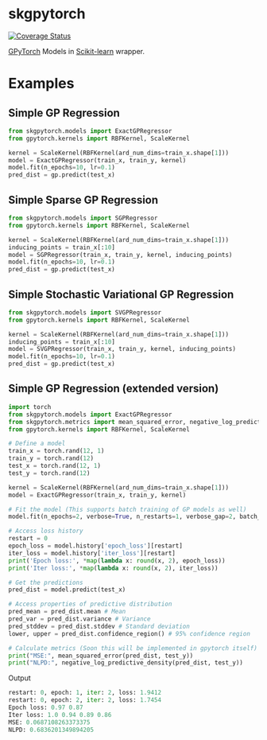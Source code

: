 # skgpytorch
[![Coverage Status](https://coveralls.io/repos/github/patel-zeel/skgpytorch/badge.svg?branch=main)](https://coveralls.io/github/patel-zeel/skgpytorch?branch=main)

[GPyTorch](https://gpytorch.ai/) Models in [Scikit-learn](https://scikit-learn.org/stable/) wrapper.

# Examples

## Simple GP Regression

```py
from skgpytorch.models import ExactGPRegressor
from gpytorch.kernels import RBFKernel, ScaleKernel

kernel = ScaleKernel(RBFKernel(ard_num_dims=train_x.shape[1]))
model = ExactGPRegressor(train_x, train_y, kernel)
model.fit(n_epochs=10, lr=0.1)
pred_dist = gp.predict(test_x)
```

## Simple Sparse GP Regression

```py
from skgpytorch.models import SGPRegressor
from gpytorch.kernels import RBFKernel, ScaleKernel

kernel = ScaleKernel(RBFKernel(ard_num_dims=train_x.shape[1]))
inducing_points = train_x[:10]
model = SGPRegressor(train_x, train_y, kernel, inducing_points)
model.fit(n_epochs=10, lr=0.1)
pred_dist = gp.predict(test_x)
```

## Simple Stochastic Variational GP Regression

```py
from skgpytorch.models import SVGPRegressor
from gpytorch.kernels import RBFKernel, ScaleKernel

kernel = ScaleKernel(RBFKernel(ard_num_dims=train_x.shape[1]))
inducing_points = train_x[:10]
model = SVGPRegressor(train_x, train_y, kernel, inducing_points)
model.fit(n_epochs=10, lr=0.1)
pred_dist = gp.predict(test_x)
```

## Simple GP Regression (extended version)

```py
import torch
from skgpytorch.models import ExactGPRegressor
from skgpytorch.metrics import mean_squared_error, negative_log_predictive_density
from gpytorch.kernels import RBFKernel, ScaleKernel

# Define a model
train_x = torch.rand(12, 1)
train_y = torch.rand(12)
test_x = torch.rand(12, 1)
test_y = torch.rand(12)

kernel = ScaleKernel(RBFKernel(ard_num_dims=train_x.shape[1]))
model = ExactGPRegressor(train_x, train_y, kernel)

# Fit the model (This supports batch training of GP models as well)
model.fit(n_epochs=2, verbose=True, n_restarts=1, verbose_gap=2, batch_size=6, lr=0.1, random_state=0)

# Access loss history
restart = 0
epoch_loss = model.history['epoch_loss'][restart]
iter_loss = model.history['iter_loss'][restart]
print('Epoch loss:', *map(lambda x: round(x, 2), epoch_loss))
print('Iter loss:', *map(lambda x: round(x, 2), iter_loss))

# Get the predictions
pred_dist = model.predict(test_x)

# Access properties of predictive distribution
pred_mean = pred_dist.mean # Mean
pred_var = pred_dist.variance # Variance
pred_stddev = pred_dist.stddev # Standard deviation
lower, upper = pred_dist.confidence_region() # 95% confidence region

# Calculate metrics (Soon this will be implemented in gpytorch itself)
print("MSE:", mean_squared_error(pred_dist, test_y))
print("NLPD:", negative_log_predictive_density(pred_dist, test_y))
```
Output
```py
restart: 0, epoch: 1, iter: 2, loss: 1.9412
restart: 0, epoch: 2, iter: 2, loss: 1.7454
Epoch loss: 0.97 0.87
Iter loss: 1.0 0.94 0.89 0.86
MSE: 0.0687108263373375
NLPD: 0.6836201349894205
```
